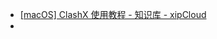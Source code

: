 - [[macOS] ClashX 使用教程 - 知识库 - xipCloud](https://xipcloud.net/index.php?rp=/knowledgebase/3/macOS-ClashX-%E4%BD%BF%E7%94%A8%E6%95%99%E7%A8%8B.html)
-